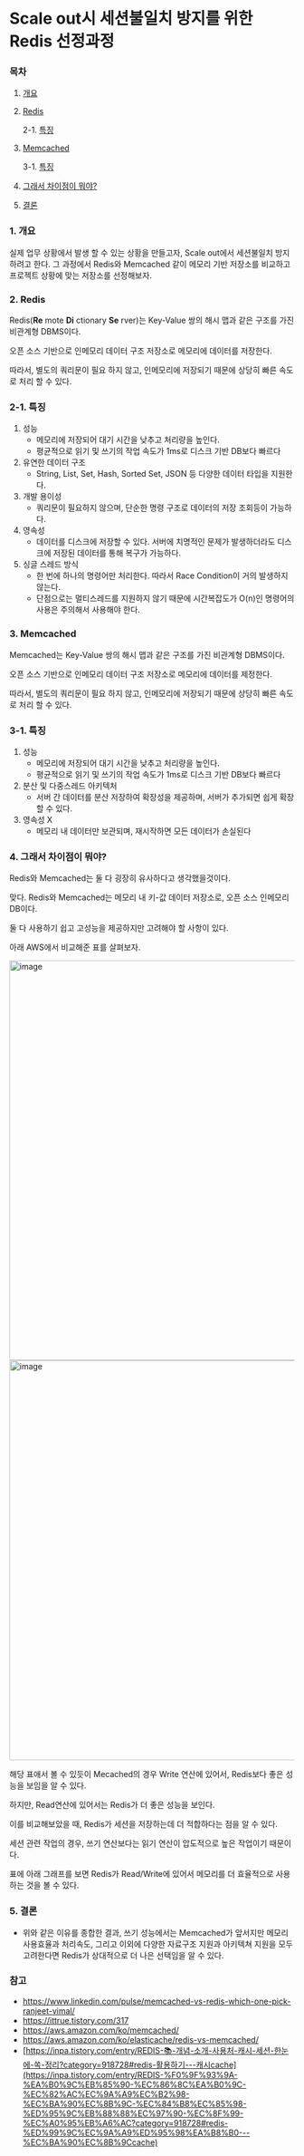 # Scale out시 세션불일치 방지를 위한 Redis 선정과정

### 목차

1. [개요](#1-개요)
2. [Redis](#2-redis)
    
    2-1. [특징](#2-1-특징)
    
3. [Memcached](#3-memcached)
    
    3-1. [특징](#3-1-특징)
    
4. [그래서 차이점이 뭐야?](#4-그래서-차이점이-뭐야)
5. [결론](#5-결론)

### 1. 개요

실제 업무 상황에서 발생 할 수 있는 상황을 만들고자, Scale out에서 세션불일치 방지하려고 한다. 그 과정에서 Redis와 Memcached 같이 메모리 기반 저장소를 비교하고 프로젝트 상황에 맞는 저장소를 선정해보자.

### 2. Redis

Redis(**Re** mote **Di** ctionary **Se** rver)는 Key-Value 쌍의 해시 맵과 같은 구조를 가진 비관계형 DBMS이다.

오픈 소스 기반으로 인메모리 데이터 구조 저장소로 메모리에 데이터를 저장한다.

따라서, 별도의 쿼리문이 필요 하지 않고, 인메모리에 저장되기 때문에 상당히 빠른 속도로 처리 할 수 있다.

### 2-1. 특징

1. 성능
    - 메모리에 저장되어 대기 시간을 낮추고 처리량을 높인다.
    - 평균적으로 읽기 및 쓰기의 작업 속도가 1ms로 디스크 기반 DB보다 빠르다
2. 유연한 데이터 구조
    - String, List, Set, Hash, Sorted Set, JSON 등 다양한 데이터 타입을 지원한다.
3. 개발 용이성
    - 쿼리문이 필요하지 않으며, 단순한 명령 구조로 데이터의 저장 조회등이 가능하다.
4. 영속성
    - 데이터를 디스크에 저장할 수 있다. 서버에 치명적인 문제가 발생하더라도 디스크에 저장된 데이터를 통해 복구가 가능하다.
5. 싱글 스레드 방식
    - 한 번에 하나의 명령어만 처리한다. 따라서 Race Condition이 거의 발생하지 않는다.
    - 단점으로는 멀티스레드를 지원하지 않기 때문에 시간복잡도가 O(n)인 명령어의 사용은 주의해서 사용해야 한다.

### 3. Memcached

Memcached는 Key-Value 쌍의 해시 맵과 같은 구조를 가진 비관계형 DBMS이다.

오픈 소스 기반으로 인메모리 데이터 구조 저장소로 메모리에 데이터를 제정한다.

따라서, 별도의 쿼리문이 필요 하지 않고, 인메모리에 저장되기 때문에 상당히 빠른 속도로 처리 할 수 있다.

### 3-1. 특징

1. 성능
    - 메모리에 저장되어 대기 시간을 낮추고 처리량을 높인다.
    - 평균적으로 읽기 및 쓰기의 작업 속도가 1ms로 디스크 기반 DB보다 빠르다
2. 분산 및 다중스레드 아키텍처
    - 서버 간 데이터를 분산 저장하여 확장성을 제공하며, 서버가 추가되면 쉽게 확장할 수 있다.
3. 영속성 X
    - 메모리 내 데이터만 보관되며, 재시작하면 모든 데이터가 손실된다

### 4. 그래서 차이점이 뭐야?

Redis와 Memcached는 둘 다 굉장히 유사하다고 생각했을것이다.

맞다. Redis와 Memcached는 메모리 내 키-값 데이터 저장소로, 오픈 소스 인메모리 DB이다.

둘 다 사용하기 쉽고 고성능을 제공하지만 고려해야 할 사항이 있다. 

아래 AWS에서 비교해준 표를 살펴보자.

<img width="706" alt="image" src="https://github.com/Jammini/TIL/assets/59176149/af331267-44e7-4bad-92ba-ecb78d2a74c7">

<img width="706" alt="image" src="https://github.com/Jammini/TIL/assets/59176149/fcf6d580-b94a-47b7-ae8a-8d63740de8bc">


해당 표애서 볼 수 있듯이 Mecached의 경우 Write 연산에 있어서, Redis보다 좋은 성능을 보임을 알 수 있다.

하지만, Read연산에 있어서는 Redis가 더 좋은 성능을 보인다.

이를 비교해보았을 때, Redis가 세션을 저장하는데 더 적합하다는 점을 알 수 있다.

세션 관련 작업의 경우, 쓰기 연산보다는 읽기 연산이 압도적으로 높은 작업이기 때문이다.

표에 아래 그래프를 보면 Redis가 Read/Write에 있어서 메모리를 더 효율적으로 사용하는 것을 볼 수 있다.

### 5. 결론

- 위와 같은 이유를 종합한 결과, 쓰기 성능에서는 Memcached가 앞서지만 메모리 사용효율과 처리속도, 그리고 이외에 다양한 자료구조 지원과 아키텍쳐 지원을 모두 고려한다면 Redis가 상대적으로 더 나은 선택임을 알 수 있다.

### 참고

- https://www.linkedin.com/pulse/memcached-vs-redis-which-one-pick-ranjeet-vimal/
- https://ittrue.tistory.com/317
- https://aws.amazon.com/ko/memcached/
- https://aws.amazon.com/ko/elasticache/redis-vs-memcached/
- [https://inpa.tistory.com/entry/REDIS-📚-개념-소개-사용처-캐시-세션-한눈에-쏙-정리?category=918728#redis-활용하기---캐시cache](https://inpa.tistory.com/entry/REDIS-%F0%9F%93%9A-%EA%B0%9C%EB%85%90-%EC%86%8C%EA%B0%9C-%EC%82%AC%EC%9A%A9%EC%B2%98-%EC%BA%90%EC%8B%9C-%EC%84%B8%EC%85%98-%ED%95%9C%EB%88%88%EC%97%90-%EC%8F%99-%EC%A0%95%EB%A6%AC?category=918728#redis-%ED%99%9C%EC%9A%A9%ED%95%98%EA%B8%B0---%EC%BA%90%EC%8B%9Ccache)